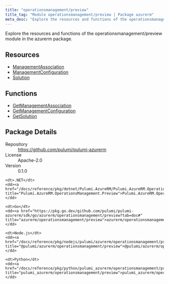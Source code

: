 ```yaml
---
title: "operationsmanagement/preview"
title_tag: "Module operationsmanagement/preview | Package azurerm"
meta_desc: "Explore the resources and functions of the operationsmanagement/preview module in the azurerm package."
---
```


<!-- WARNING: this file was generated by Pulumi Docs Generator. -->
<!-- Do not edit by hand unless you're certain you know what you are doing! -->

Explore the resources and functions of the operationsmanagement/preview module in the azurerm package.

<h2 id="resources">Resources</h2>
<ul class="api">
    <li><a href="managementassociation" title="ManagementAssociation"><span class="symbol resource"></span>ManagementAssociation</a></li>
    <li><a href="managementconfiguration" title="ManagementConfiguration"><span class="symbol resource"></span>ManagementConfiguration</a></li>
    <li><a href="solution" title="Solution"><span class="symbol resource"></span>Solution</a></li>
</ul>

<h2 id="functions">Functions</h2>
<ul class="api">
    <li><a href="getmanagementassociation" title="GetManagementAssociation"><span class="symbol function"></span>GetManagementAssociation</a></li>
    <li><a href="getmanagementconfiguration" title="GetManagementConfiguration"><span class="symbol function"></span>GetManagementConfiguration</a></li>
    <li><a href="getsolution" title="GetSolution"><span class="symbol function"></span>GetSolution</a></li>
</ul>

<h2 id="package-details">Package Details</h2>
<dl class="package-details">
	<dt>Repository</dt>
	<dd><a href="https://github.com/pulumi/pulumi-azurerm">https://github.com/pulumi/pulumi-azurerm</a></dd>
	<dt>License</dt>
	<dd>Apache-2.0</dd>
	<dt>Version</dt>
	<dd>0.1.0</dd>
</dl>



<dl class="tabular">

    <dt>.NET</dt>
    <dd><a href="/docs/reference/pkg/dotnet/Pulumi.AzureRM/Pulumi.AzureRM.OperationsManagement.Preview.html" title="Pulumi.AzureRM.OperationsManagement.Preview">Pulumi.AzureRM.OperationsManagement.Preview</a></dd>

    <dt>Go</dt>
    <dd><a href="https://pkg.go.dev/github.com/pulumi/pulumi-azurerm/sdk/go/azurerm/operationsmanagement/preview?tab=doc#" title="azurerm/operationsmanagement/preview">azurerm/operationsmanagement/preview</a></dd>

    <dt>Node.js</dt>
    <dd><a href="/docs/reference/pkg/nodejs/pulumi/azurerm/operationsmanagement/preview/#" title="@pulumi/azurerm/operationsmanagement/preview">@pulumi/azurerm/operationsmanagement/preview</a></dd>

    <dt>Python</dt>
    <dd><a href="/docs/reference/pkg/python/pulumi_azurerm/operationsmanagement/preview" title="pulumi_azurerm/operationsmanagement/preview">pulumi_azurerm/operationsmanagement/preview</a></dd>

</dl>

